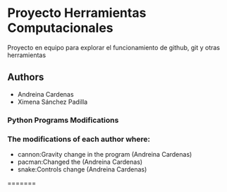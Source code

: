 # Proyecto Herramientas Computacionales
Proyecto en equipo para explorar el funcionamiento de github, git y otras herramientas

## Authors 
- Andreina Cardenas 
- Ximena Sánchez Padilla

### Python Programs Modifications 
### The modifications of each author where: 
- cannon:Gravity change in the program (Andreina Cardenas)
- pacman:Changed the (Andreina Cardenas)
- snake:Controls change (Andreina Cardenas)
 
=======


